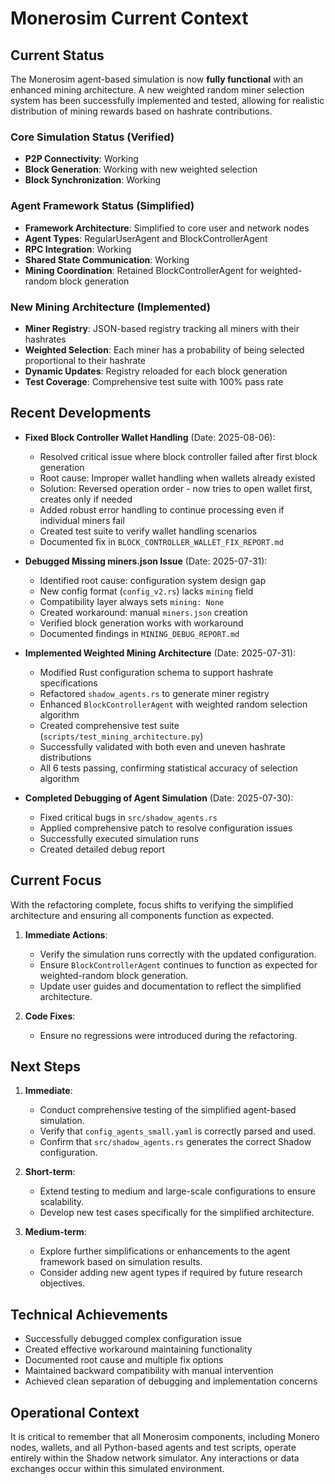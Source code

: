 # Monerosim Current Context

## Current Status

The Monerosim agent-based simulation is now **fully functional** with an enhanced mining architecture. A new weighted random miner selection system has been successfully implemented and tested, allowing for realistic distribution of mining rewards based on hashrate contributions.

### Core Simulation Status (Verified)
- **P2P Connectivity**: Working
- **Block Generation**: Working with new weighted selection
- **Block Synchronization**: Working

### Agent Framework Status (Simplified)
- **Framework Architecture**: Simplified to core user and network nodes
- **Agent Types**: RegularUserAgent and BlockControllerAgent
- **RPC Integration**: Working
- **Shared State Communication**: Working
- **Mining Coordination**: Retained BlockControllerAgent for weighted-random block generation

### New Mining Architecture (Implemented)
- **Miner Registry**: JSON-based registry tracking all miners with their hashrates
- **Weighted Selection**: Each miner has a probability of being selected proportional to their hashrate
- **Dynamic Updates**: Registry reloaded for each block generation
- **Test Coverage**: Comprehensive test suite with 100% pass rate

## Recent Developments

- **Fixed Block Controller Wallet Handling** (Date: 2025-08-06):
  - Resolved critical issue where block controller failed after first block generation
  - Root cause: Improper wallet handling when wallets already existed
  - Solution: Reversed operation order - now tries to open wallet first, creates only if needed
  - Added robust error handling to continue processing even if individual miners fail
  - Created test suite to verify wallet handling scenarios
  - Documented fix in `BLOCK_CONTROLLER_WALLET_FIX_REPORT.md`

- **Debugged Missing miners.json Issue** (Date: 2025-07-31):
  - Identified root cause: configuration system design gap
  - New config format (`config_v2.rs`) lacks `mining` field
  - Compatibility layer always sets `mining: None`
  - Created workaround: manual `miners.json` creation
  - Verified block generation works with workaround
  - Documented findings in `MINING_DEBUG_REPORT.md`

- **Implemented Weighted Mining Architecture** (Date: 2025-07-31):
  - Modified Rust configuration schema to support hashrate specifications
  - Refactored `shadow_agents.rs` to generate miner registry
  - Enhanced `BlockControllerAgent` with weighted random selection algorithm
  - Created comprehensive test suite (`scripts/test_mining_architecture.py`)
  - Successfully validated with both even and uneven hashrate distributions
  - All 6 tests passing, confirming statistical accuracy of selection algorithm

- **Completed Debugging of Agent Simulation** (Date: 2025-07-30):
  - Fixed critical bugs in `src/shadow_agents.rs`
  - Applied comprehensive patch to resolve configuration issues
  - Successfully executed simulation runs
  - Created detailed debug report

## Current Focus

With the refactoring complete, focus shifts to verifying the simplified architecture and ensuring all components function as expected.

1. **Immediate Actions**:
   - Verify the simulation runs correctly with the updated configuration.
   - Ensure `BlockControllerAgent` continues to function as expected for weighted-random block generation.
   - Update user guides and documentation to reflect the simplified architecture.

2. **Code Fixes**:
   - Ensure no regressions were introduced during the refactoring.

## Next Steps

1. **Immediate**:
   - Conduct comprehensive testing of the simplified agent-based simulation.
   - Verify that `config_agents_small.yaml` is correctly parsed and used.
   - Confirm that `src/shadow_agents.rs` generates the correct Shadow configuration.

2. **Short-term**:
   - Extend testing to medium and large-scale configurations to ensure scalability.
   - Develop new test cases specifically for the simplified architecture.

3. **Medium-term**:
   - Explore further simplifications or enhancements to the agent framework based on simulation results.
   - Consider adding new agent types if required by future research objectives.

## Technical Achievements

- Successfully debugged complex configuration issue
- Created effective workaround maintaining functionality
- Documented root cause and multiple fix options
- Maintained backward compatibility with manual intervention
- Achieved clean separation of debugging and implementation concerns

## Operational Context
It is critical to remember that all Monerosim components, including Monero nodes, wallets, and all Python-based agents and test scripts, operate entirely within the Shadow network simulator. Any interactions or data exchanges occur within this simulated environment.

